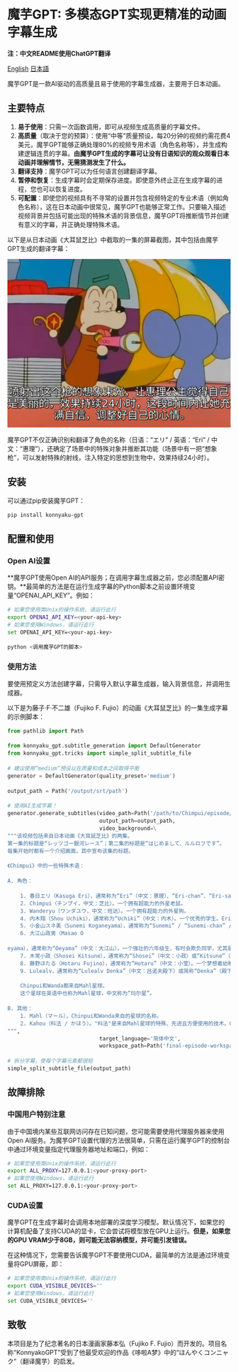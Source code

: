 # 魔芋GPT: 多模态GPT实现更精准的动画字幕生成

**注：中文README使用ChatGPT翻译**

[English](../README.md) [日本語](./ja.md)

魔芋GPT是一款AI驱动的高质量且易于使用的字幕生成器，主要用于日本动画。

## 主要特点

1. **易于使用**：只需一次函数调用，即可从视频生成高质量的字幕文件。
2. **高质量**（取决于您的预算）：使用“中等”质量预设，每20分钟的视频约需花费4美元，魔芋GPT能够正确处理80%的视频专用术语（角色名称等），并生成构建逻辑连贯的字幕。**由魔芋GPT生成的字幕可让没有日语知识的观众观看日本动画并理解情节，无需猜测发生了什么。**
3. **翻译支持**：魔芋GPT可以为任何语言创建翻译字幕。
4. **暂停和恢复**：生成字幕时会定期保存进度。即使意外终止正在生成字幕的进程，您也可以恢复进度。
5. **可配置**：即使您的视频具有不寻常的设置并包含视频特定的专业术语（例如角色名称），这在日本动画中很常见，魔芋GPT也能够正常工作。只要输入描述视频背景并包括可能出现的特殊术语的背景信息，魔芋GPT将推断情节并创建有意义的字幕，并正确处理特殊术语。

以下是从日本动画《大耳鼠芝比》中截取的一集的屏幕截图，其中包括由魔芋GPT生成的翻译字幕：

![示例](../res/example.png)

魔芋GPT不仅正确识别和翻译了角色的名称（日语：“エリ” / 英语：“Eri” / 中文：“惠理”），还确定了场景中的特殊对象并推断其功能（场景中有一把“想象枪”，可以发射特殊的射线，注入特定的思想到生物中，效果持续24小时）。

## 安装

可以通过pip安装魔芋GPT：

```bash
pip install konnyaku-gpt
```

## 配置和使用

### Open AI设置

**魔芋GPT使用Open AI的API服务；在调用字幕生成器之前，您必须配置API密钥。**最简单的方法是在运行生成字幕的Python脚本之前设置环境变量“OPENAI_API_KEY”。例如：

```bash
# 如果您使用类Unix的操作系统，请运行此行
export OPENAI_API_KEY=<your-api-key>
# 如果您使用Windows，请运行此行
set OPENAI_API_KEY=<your-api-key>

python <调用魔芋GPT的脚本>
```

### 使用方法

要使用预定义方法创建字幕，只需导入默认字幕生成器，输入背景信息，并调用生成器。

以下是为藤子·F·不二雄（Fujiko F. Fujio）的动画《大耳鼠芝比》的一集生成字幕的示例脚本：

```Python
from pathlib import Path

from konnyaku_gpt.subtitle_generation import DefaultGenerator
from konnyaku_gpt.tricks import simple_split_subtitle_file

# 建议使用“medium”预设以在质量和成本之间取得平衡
generator = DefaultGenerator(quality_preset='medium')

output_path = Path('/output/srt/path')

# 使用AI生成字幕！
generator.generate_subtitles(video_path=Path('/path/to/Chimpui/episode/mp4'),
                             output_path=output_path,
                             video_background=\
"""该视频包括来自日本动画《大耳鼠芝比》的两集。
第一集的标题是“レッツゴー銀河レース”；第二集的标题是“はじめまして、ルルロフです”。
每集开始时都有一个介绍画面，其中宣布该集的标题。

《Chimpui》中的一些特殊术语：

A. 角色：

    1. 春日エリ（Kasuga Eri），通常称为“Eri”（中文：惠理）、“Eri-chan”、“Eri-sama”（中文：惠理大人）和“Kasuga”（中文：春日）。她是一个男孩气的女孩。她喜欢她的同学内木（Uchiki）并且不想嫁给Mahl星球的王子。
    2. Chimpui（チンプイ，中文：芝比）。一个拥有超能力的外星老鼠。
    3. Wanderyu（ワンダユウ，中文：旺达）。一个拥有超能力的外星狗。
    4. 内木翔（Shou Uchiki），通常称为“Uchiki”（中文：内木）。一个优秀的学生。Eri喜欢他。
    5. 小金山スネ美（Sunemi Koganeyama），通常称为“Sunemi” / “Sunemi-chan” / “Sunemi-san”（中文：诗奈美）。一个喜欢炫耀的富家女孩，尤其是她家族的财富。
    6. 大江山政男（Masao O

eyama），通常称为“Oeyama”（中文：大江山）。一个强壮的六年级生，有时会欺负同学，尤其是Uchiki。
    7. 木常小政（Shosei Kitsune），通常称为“Shosei”（中文：小政）或“Kitsune”（中文：木常）。Oeyama的助手。
    8. 藤野ほたる（Hotaru Fujino），通常称为“Hotaru”（中文：小莹）。一个梦想着幼稚而不切实际的事情，比如帅气的王子来娶她的女孩。
    9. Lulealv，通常称为“Lulealv Denka”（中文：吕诺夫殿下）或简称“Denka”（殿下）。Mahl星球的王子，希望娶Eri。然而，Eri根本不想嫁给他。

    Chinpui和Wanda都来自Mahl星球。
    这个星球在英语中也称为Mahl星球，中文称为“玛尔星”。

B. 其他：
    1. Mahl（マール），Chinpui和Wanda来自的星球的名称。
    2. Kahou（科法 / かほう）。"科法"是来自Mahl星球的特殊、先进且方便使用的技术。Chinpui和Wanda都使用科法。
""",
                             target_language='简体中文',
                             workspace_path=Path('final-episode-workspace'))

# 拆分字幕，使每个字幕元素都很短
simple_split_subtitle_file(output_path)

```

## 故障排除

### 中国用户特别注意

由于中国境内某些互联网访问存在已知问题，您可能需要使用代理服务器来使用Open AI服务。为魔芋GPT设置代理的方法很简单，只需在运行魔芋GPT的控制台中通过环境变量指定代理服务器地址和端口，例如：

```bash
# 如果您使用类Unix的操作系统，请运行此行
export ALL_PROXY=127.0.0.1:<your-proxy-port>
# 如果您使用Windows，请运行此行
set ALL_PROXY=127.0.0.1:<your-proxy-port>
```

### CUDA设置

魔芋GPT在生成字幕时会调用本地部署的深度学习模型。默认情况下，如果您的计算机配备了支持CUDA的显卡，它会尝试将模型放在GPU上运行。**但是，如果您的GPU VRAM少于8GB，则可能无法容纳模型，并可能引发错误。**

在这种情况下，您需要告诉魔芋GPT不要使用CUDA，最简单的方法是通过环境变量将GPU屏蔽，即：

```bash
# 如果您使用类Unix的操作系统，请运行此行
export CUDA_VISIBLE_DEVICES=''
# 如果您使用Windows，请运行此行
set CUDA_VISIBLE_DEVICES=''
```

## 致敬

本项目是为了纪念著名的日本漫画家藤本弘（Fujiko F. Fujio）而开发的。项目名称“KonnyakoGPT”受到了他最受欢迎的作品《哆啦A梦》中的“ほんやくコンニャク”（翻译魔芋）的启发。
